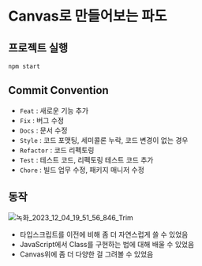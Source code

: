 # Canvas로 만들어보는 파도

## 프로젝트 실행
    npm start
## Commit Convention
* `Feat` : 새로운 기능 추가
* `Fix` : 버그 수정
* `Docs` : 문서 수정
* `Style` : 코드 포맷팅, 세미콜론 누락, 코드 변경이 없는 경우
* `Refactor` : 코드 리펙토링
* `Test` : 테스트 코드, 리펙토링 테스트 코드 추가
* `Chore` : 빌드 업무 수정, 패키지 매니저 수정

## 동작
![녹화_2023_12_04_19_51_56_846_Trim](https://github.com/optshj/Wave/assets/105402944/02a6ad71-da94-46dc-8b3f-0ef9a766e563)

* 타입스크립트를 이전에 비해 좀 더 자연스럽게 쓸 수 있었음
* JavaScript에서 Class를 구현하는 법에 대해 배울 수 있었음
* Canvas위에 좀 더 다양한 걸 그려볼 수 있었음
